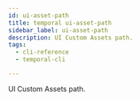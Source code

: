 ```yaml
---
id: ui-asset-path
title: temporal ui-asset-path
sidebar_label: ui-asset-path
description: UI Custom Assets path.
tags:
  - cli-reference
  - temporal-cli

---
```


UI Custom Assets path.

